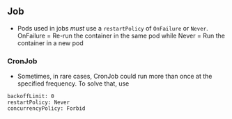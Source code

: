 ## Job

- Pods used in jobs *must* use a `restartPolicy` of `OnFailure` or `Never`. OnFailure = Re-run the container in the same pod while Never = Run the container in a new pod


### CronJob

- Sometimes, in rare cases, CronJob could run more than once at the specified frequency. To solve that, use

```
backoffLimit: 0
restartPolicy: Never
concurrencyPolicy: Forbid
```
